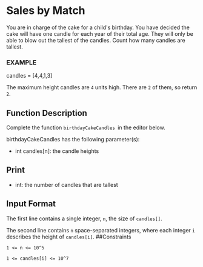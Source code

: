 # Sales by Match

You are in charge of the cake for a child's birthday. You have decided the cake will have one candle for each year of their total age. They will only be able to blow out the tallest of the candles. Count how many candles are tallest.
### EXAMPLE

candles = [4,4,1,3]

The maximum height candles are `4` units high. There are `2` of them, so return `2`.

## Function Description

Complete the function `birthdayCakeCandles `in the editor below.

birthdayCakeCandles has the following parameter(s):

-   int candles[n]: the candle heights

## Print

-   int: the number of candles that are tallest

## Input Format


The first line contains a single integer, `n`, the size of `candles[]`.

The second line contains `n` space-separated integers, where each integer `i` describes the height of `candles[i]`.
##Constraints

```1 <= n <= 10^5```

```1 <= candles[i] <= 10^7```

